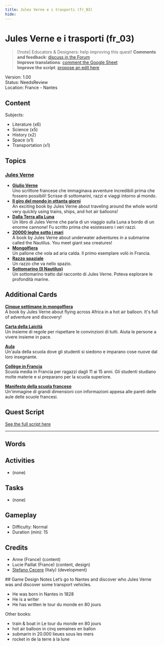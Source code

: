 ```yaml
---
title: Jules Verne e i trasporti (fr_03)
hide:
---
```


# Jules Verne e i trasporti (fr_03)
> [!note] Educators & Designers: help improving this quest!
> **Comments and feedback**: [discuss in the Forum](https://antura.discourse.group/t/fr-03-jules-verne-and-transportation/25/1)  
> **Improve translations**: [comment the Google Sheet](https://docs.google.com/spreadsheets/d/1FPFOy8CHor5ArSg57xMuPAG7WM27-ecDOiU-OmtHgjw/edit?gid=336647638#gid=336647638)  
> **Improve the script**: [propose an edit here](https://github.com/vgwb/Antura/blob/main/Assets/_discover/_quests/FR_03%20Nantes%20Verne/FR_03%20Nantes%20Verne%20-%20Yarn%20Script.yarn)  

Version: 1.00  
Status: NeedsReview  
Location: France - Nantes

## Content
Subjects: 

  - Literature (x6)
  - Science (x5)
  - History (x2)
  - Space (x1)
  - Transportation (x1)

## Topics
### [Jules Verne](../../topics/index.md#jules_verne)

  - **[Giulio Verne](../../cards/index.md#jules_verne)**  
    Uno scrittore francese che immaginava avventure incredibili prima che fossero possibili! Scrisse di sottomarini, razzi e viaggi intorno al mondo.  
  - **[Il giro del mondo in ottanta giorni](../../cards/index.md#book_around_the_world_80_days)**  
    An exciting book by Jules Verne about traveling around the whole world very quickly using trains, ships, and hot air balloons!  
  - **[Dalla Terra alla Luna](../../cards/index.md#book_from_earth_to_moon)**  
    Un libro di Jules Verne che parla di un viaggio sulla Luna a bordo di un enorme cannone! Fu scritto prima che esistessero i veri razzi.  
  - **[20000 leghe sotto i mari](../../cards/index.md#book_20000_leagues_under_the_sea)**  
    A book by Jules Verne about underwater adventures in a submarine called the Nautilus. You meet giant sea creatures!  
  - **[Mongolfiera](../../cards/index.md#hot_air_balloon)**  
    Un pallone che vola ad aria calda. Il primo esemplare volò in Francia.  
  - **[Razzo spaziale](../../cards/index.md#space_rocket)**  
    Un razzo che va nello spazio.  
  - **[Sottomarino (Il Nautilus)](../../cards/index.md#submarine_nautilus)**  
    Un sottomarino tratto dal racconto di Jules Verne. Poteva esplorare le profondità marine.  

## Additional Cards
**[Cinque settimane in mongolfiera](../../cards/index.md#book_five_weeks_in_a_balloon)**  
A book by Jules Verne about flying across Africa in a hot air balloon. It's full of adventure and discovery!  

**[Carta della Laicità](../../cards/index.md#concept_charter_of_secularism)**  
Un insieme di regole per rispettare le convinzioni di tutti. Aiuta le persone a vivere insieme in pace.  

**[Aula](../../cards/index.md#place_classroom)**  
Un'aula della scuola dove gli studenti si siedono e imparano cose nuove dal loro insegnante.  

**[Collège in Francia](../../cards/index.md#education_college_fr)**  
Scuola media in Francia per ragazzi dagli 11 ai 15 anni. Gli studenti studiano molte materie e si preparano per la scuola superiore.  

**[Manifesto della scuola francese](../../cards/index.md#object_french_school_poster)**  
Un'immagine di grandi dimensioni con informazioni appesa alle pareti delle aule delle scuole francesi.  

## Quest Script

[See the full script here](./fr_03-script.md)

---

## Words
## Activities
- (none)

## Tasks
- (none)
## Gameplay
- Difficulty: Normal
- Duration (min): 15
## Credits
- Anne (France) (content)
- Lucie Paillat (France) (content, design)
- [Stefano Cecere](https://stefanocecere.com) (Italy) (development)

## Game Design Notes
Let’s go to Nantes and discover who Jules Verne was and discover some transport vehicles.

- He was born in Nantes in 1828
- He is a writer 
- He has written le tour du monde en 80 jours

Other books:

- train & boat in Le tour du monde en 80 jours
- hot air balloon in cinq semaines en ballon
- submarin in 20.000 lieues sous les mers
- rocket in de la terre à la lune 

